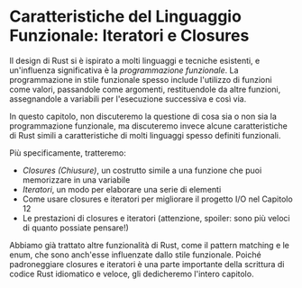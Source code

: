 # Caratteristiche del Linguaggio Funzionale: Iteratori e Closures

Il design di Rust si è ispirato a molti linguaggi e tecniche esistenti,
e un'influenza significativa è la _programmazione funzionale_.
La programmazione in stile funzionale spesso include l'utilizzo di funzioni come valori,
passandole come argomenti, restituendole da altre funzioni, assegnandole
a variabili per l'esecuzione successiva e così via.

In questo capitolo, non discuteremo la questione di cosa sia o non sia la programmazione funzionale,
ma discuteremo invece alcune caratteristiche di Rust simili a
caratteristiche di molti linguaggi spesso definiti funzionali.

Più specificamente, tratteremo:

- _Closures (Chiusure)_, un costrutto simile a una funzione che puoi memorizzare in una variabile
- _Iteratori_, un modo per elaborare una serie di elementi
- Come usare closures e iteratori per migliorare il progetto I/O nel Capitolo 12
- Le prestazioni di closures e iteratori (attenzione, spoiler: sono più veloci di
quanto possiate pensare!)

Abbiamo già trattato altre funzionalità di Rust, come il pattern matching e
le enum, che sono anch'esse influenzate dallo stile funzionale. Poiché padroneggiare
closures e iteratori è una parte importante della scrittura di codice Rust idiomatico e veloce, gli dedicheremo l'intero capitolo.
